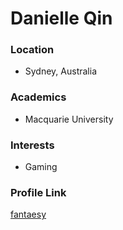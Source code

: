 # Danielle Qin

### Location

- Sydney, Australia

### Academics

- Macquarie University

### Interests

- Gaming

### Profile Link

[fantaesy](https://github.com/fantaesy)
